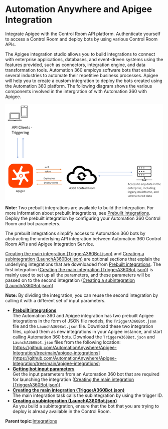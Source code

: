 # Automation Anywhere and Apigee Integration

Integrate Apigee with the Control Room API platform. Authenticate yourself to access a Control Room and deploy bots by using various Control Room APIs.

The Apigee integration studio allows you to build integrations to connect with enterprise applications, databases, and event-driven systems using the features provided, such as connectors, integration engine, and data transformation tools. Automation 360 employs software bots that enable several industries to automate their repetitive business processes. Apigee will help you to create a custom integration to deploy the bots created using the Automation 360 platform. The following diagram shows the various components involved in the intergration of with Automation 360 with Apigee.

![](images/A360-Apigee-Integration.png)

**Note:** Two prebuilt integrations are available to build the integration. For more information about prebuilt integrations, see [Prebuilt integrations](integration-json-files.md). Deploy the prebuilt integration by configuring your Automation 360 Control Room and bot parameters.

The prebuilt integrations simplify access to Automation 360 bots by abstracting the underlying API integration between Automation 360 Control Room APIs and Apigee Integration Service.

[Creating the main integration \(TriggerA360Bot.json\)](creating-main-integration.md) and [Creating a subintegration \(LaunchA360Bot.json\)](creating-sub-integration.md) are optional sections that explain the underlying integrations that are downloaded from [Prebuilt integrations](integration-json-files.md). The first integration \([Creating the main integration \(TriggerA360Bot.json\)](creating-main-integration.md)\) is mainly used to set up all the parameters, and these parameters will be passed on to the second integration \([Creating a subintegration \(LaunchA360Bot.json\)](creating-sub-integration.md)\).

**Note:** By dividing the integration, you can reuse the second integration by calling it with a different set of input parameters.

-   **[Prebuilt integrations](../README/integration-json-files.md)**  
The Automation 360 and Apigee integration has two prebuilt Apigee integrations in the form of JSON file models, the `TriggerA360Bot.json` file and the `LaunchA360Bot.json` file. Download these two integration files, upload them as new integrations in your Apigee instance, and start calling Automation 360 bots. Download the `TriggerA360Bot.json` and `LaunchA360Bot.json` files from the following location: [https://github.com/AutomationAnywhere/Apigee-Integration/tree/main/apigee-integrations](https://github.com/AutomationAnywhere/Apigee-Integration/tree/main/apigee-integrations)
-   **[Getting bot input parameters](../README/getting-bot-input-parameters.md)**  
Get the input parameters from an Automation 360 bot that are required for launching the integration \([Creating the main integration \(TriggerA360Bot.json\)](creating-main-integration.md)\).
-   **[Creating the main integration \(TriggerA360Bot.json\)](../README/creating-main-integration.md)**  
The main integration task calls the subintegration by using the trigger ID.
-   **[Creating a subintegration \(LaunchA360Bot.json\)](../README/creating-sub-integration.md)**  
As you build a subintegration, ensure that the bot that you are trying to deploy is already available in the Control Room.

**Parent topic:**[Integrations](../../enterprise/topics/aae-client/bot-creator/customizing-an-automation-client/integrations.md)

